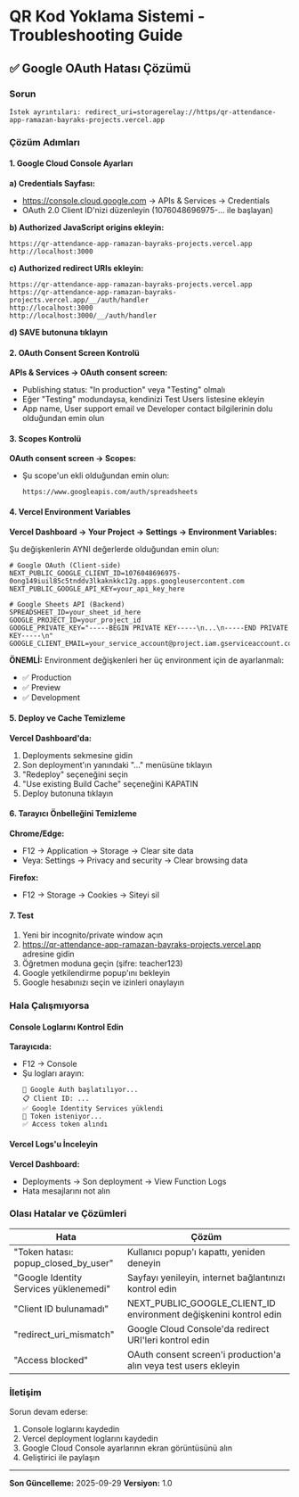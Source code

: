 # QR Kod Yoklama Sistemi - Troubleshooting Guide

## ✅ Google OAuth Hatası Çözümü

### Sorun
```
İstek ayrıntıları: redirect_uri=storagerelay://https/qr-attendance-app-ramazan-bayraks-projects.vercel.app
```

### Çözüm Adımları

#### 1. Google Cloud Console Ayarları

**a) Credentials Sayfası:**
- https://console.cloud.google.com → APIs & Services → Credentials
- OAuth 2.0 Client ID'nizi düzenleyin (1076048696975-... ile başlayan)

**b) Authorized JavaScript origins ekleyin:**
```
https://qr-attendance-app-ramazan-bayraks-projects.vercel.app
http://localhost:3000
```

**c) Authorized redirect URIs ekleyin:**
```
https://qr-attendance-app-ramazan-bayraks-projects.vercel.app
https://qr-attendance-app-ramazan-bayraks-projects.vercel.app/__/auth/handler
http://localhost:3000
http://localhost:3000/__/auth/handler
```

**d) SAVE butonuna tıklayın**

#### 2. OAuth Consent Screen Kontrolü

**APIs & Services → OAuth consent screen:**
- Publishing status: "In production" veya "Testing" olmalı
- Eğer "Testing" modundaysa, kendinizi Test Users listesine ekleyin
- App name, User support email ve Developer contact bilgilerinin dolu olduğundan emin olun

#### 3. Scopes Kontrolü

**OAuth consent screen → Scopes:**
- Şu scope'un ekli olduğundan emin olun:
  ```
  https://www.googleapis.com/auth/spreadsheets
  ```

#### 4. Vercel Environment Variables

**Vercel Dashboard → Your Project → Settings → Environment Variables:**

Şu değişkenlerin AYNI değerlerde olduğundan emin olun:

```env
# Google OAuth (Client-side)
NEXT_PUBLIC_GOOGLE_CLIENT_ID=1076048696975-0ong149iuil85c5tnddv3lkaknkkc12g.apps.googleusercontent.com
NEXT_PUBLIC_GOOGLE_API_KEY=your_api_key_here

# Google Sheets API (Backend)
SPREADSHEET_ID=your_sheet_id_here
GOOGLE_PROJECT_ID=your_project_id
GOOGLE_PRIVATE_KEY="-----BEGIN PRIVATE KEY-----\n...\n-----END PRIVATE KEY-----\n"
GOOGLE_CLIENT_EMAIL=your_service_account@project.iam.gserviceaccount.com
```

**ÖNEMLİ:** Environment değişkenleri her üç environment için de ayarlanmalı:
- ✅ Production
- ✅ Preview  
- ✅ Development

#### 5. Deploy ve Cache Temizleme

**Vercel Dashboard'da:**
1. Deployments sekmesine gidin
2. Son deployment'ın yanındaki "..." menüsüne tıklayın
3. "Redeploy" seçeneğini seçin
4. "Use existing Build Cache" seçeneğini KAPATIN
5. Deploy butonuna tıklayın

#### 6. Tarayıcı Önbelleğini Temizleme

**Chrome/Edge:**
- F12 → Application → Storage → Clear site data
- Veya: Settings → Privacy and security → Clear browsing data

**Firefox:**
- F12 → Storage → Cookies → Siteyi sil

#### 7. Test

1. Yeni bir incognito/private window açın
2. https://qr-attendance-app-ramazan-bayraks-projects.vercel.app adresine gidin
3. Öğretmen moduna geçin (şifre: teacher123)
4. Google yetkilendirme popup'ını bekleyin
5. Google hesabınızı seçin ve izinleri onaylayın

### Hala Çalışmıyorsa

#### Console Loglarını Kontrol Edin

**Tarayıcıda:**
- F12 → Console
- Şu logları arayın:
  ```
  🔐 Google Auth başlatılıyor...
  📋 Client ID: ...
  ✅ Google Identity Services yüklendi
  🔄 Token isteniyor...
  ✅ Access token alındı
  ```

#### Vercel Logs'u İnceleyin

**Vercel Dashboard:**
- Deployments → Son deployment → View Function Logs
- Hata mesajlarını not alın

### Olası Hatalar ve Çözümleri

| Hata | Çözüm |
|------|-------|
| "Token hatası: popup_closed_by_user" | Kullanıcı popup'ı kapattı, yeniden deneyin |
| "Google Identity Services yüklenemedi" | Sayfayı yenileyin, internet bağlantınızı kontrol edin |
| "Client ID bulunamadı" | NEXT_PUBLIC_GOOGLE_CLIENT_ID environment değişkenini kontrol edin |
| "redirect_uri_mismatch" | Google Cloud Console'da redirect URI'leri kontrol edin |
| "Access blocked" | OAuth consent screen'i production'a alın veya test users ekleyin |

### İletişim

Sorun devam ederse:
1. Console loglarını kaydedin
2. Vercel deployment loglarını kaydedin
3. Google Cloud Console ayarlarının ekran görüntüsünü alın
4. Geliştirici ile paylaşın

---

**Son Güncelleme:** 2025-09-29
**Versiyon:** 1.0
